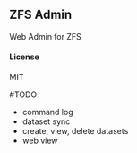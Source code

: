 ## ZFS Admin

Web Admin for ZFS

#### License

MIT

#TODO

- command log
- dataset sync
- create, view, delete datasets
- web view
